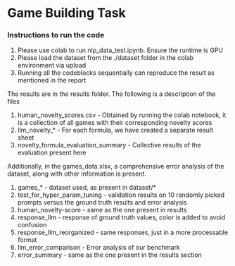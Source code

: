 # Game Building Task

### Instructions to run the code

1. Please use colab to run nlp_data_test.ipynb. Ensure the runtime is GPU
2. Please load the dataset from the ./dataset folder in the colab environment via upload
3. Running all the codeblocks sequentially can reproduce the result as mentioned in the report


The results are in the results folder. The following is a description of the files

1. human_novelty_scores.csv - Obtained by running the colab notebook, it is a collection of all games with their corresponding novelty scores
2. llm_novelty_* - For each formula, we have created a separate result sheet
3. novelty_formula_evaluation_summary - Collective results of the evaluation present here

Additionally, in the games_data.xlsx, a comprehensive error analysis of the dataset, along with other information is present.

1. games_* - dataset used, as present in dataset/*
2. test_for_hyper_param_tuning - validation results on 10 randomly picked prompts versus the ground truth results and error analysis
3. human_novelty-score - same as the one present in results
4. response_llm - response of ground truth values, color is added to avoid confusion
5. response_llm_reorganized - same responses, just in a more processable format
6. llm_error_comparison - Error analysis of our benchmark
7. error_summary - same as the one present in the results section
